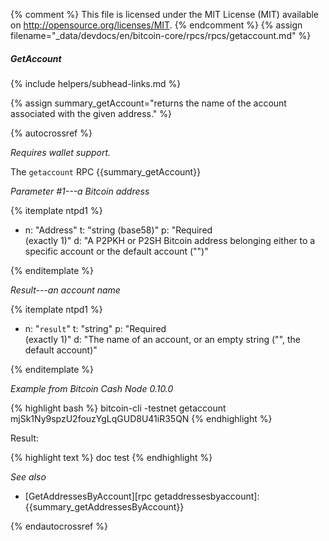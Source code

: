 {% comment %}
This file is licensed under the MIT License (MIT) available on
http://opensource.org/licenses/MIT.
{% endcomment %}
{% assign filename="_data/devdocs/en/bitcoin-core/rpcs/rpcs/getaccount.md" %}

##### GetAccount
{% include helpers/subhead-links.md %}

{% assign summary_getAccount="returns the name of the account associated with the given address." %}

{% autocrossref %}

*Requires wallet support.*

The `getaccount` RPC {{summary_getAccount}}

*Parameter #1---a Bitcoin address*

{% itemplate ntpd1 %}
- n: "Address"
  t: "string (base58)"
  p: "Required<br>(exactly 1)"
  d: "A P2PKH or P2SH Bitcoin address belonging either to a specific account or the default account (\"\")"

{% enditemplate %}

*Result---an account name*

{% itemplate ntpd1 %}
- n: "`result`"
  t: "string"
  p: "Required<br>(exactly 1)"
  d: "The name of an account, or an empty string (\"\", the default account)"

{% enditemplate %}

*Example from Bitcoin Cash Node 0.10.0*

{% highlight bash %}
bitcoin-cli -testnet getaccount mjSk1Ny9spzU2fouzYgLqGUD8U41iR35QN
{% endhighlight %}

Result:

{% highlight text %}
doc test
{% endhighlight %}

*See also*

* [GetAddressesByAccount][rpc getaddressesbyaccount]: {{summary_getAddressesByAccount}}

{% endautocrossref %}
